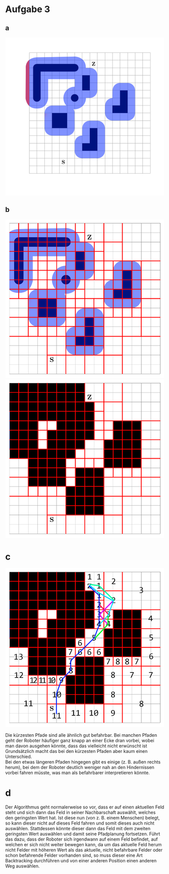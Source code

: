 # Aufgabe 3

## a
![picture 1](_resources/83569ab041e994bc33f27f6a9207e7d7ff8d32447bdc66596d8a7d7d08ed23e7.png)  

## b

![picture 2](_resources/128f32ef3ba2b9c1290dc62b22ca349cd05232e8c439c885c427511ef9dcf9ec.png)  
![picture 3](_resources/ce1bc16e1ed32aee9ea3dd1fada4c23fbd132101cbf334bd06750885e2ba2d66.png)  

# c
![picture 4](_resources/ef0946dd92c0592d2743c92c655c04eda1e9005f820065b8a2edc85fe7bcf95d.png)  

Die kürzesten Pfade sind alle ähnlich gut befahrbar. Bei manchen Pfaden geht der Roboter häufiger ganz knapp an einer Ecke dran vorbei, wobei man davon ausgehen könnte, dass das vielleicht nicht erwünscht ist
Grundsätzlich macht das bei den kürzesten Pfaden aber kaum einen Unterschied.  
Bei den etwas längeren Pfaden hingegen gibt es einige (z. B. außen rechts herum), bei dem der Roboter deutlich weniger nah an den Hindernissen vorbei fahren müsste, was man als befahrbarer interpretieren könnte.

# d
Der Algorithmus geht normalerweise so vor, dass er auf einen aktuellen Feld steht und sich dann das Feld in seiner Nachbarschaft auswählt, welches den geringsten Wert hat. Ist diese nun (von z. B. einem Menschen) belegt, so kann dieser nicht auf dieses Feld fahren und somit dieses auch nicht auswählen.
Stattdessen könnte dieser dann das Feld mit dem zweiten geringsten Wert auswählen und damit seine Pfadplanung fortsetzen.
Führt das dazu, dass der Roboter sich irgendwann auf einem Feld befindet, auf welchen er sich nicht weiter bewegen kann, da um das aktuelle Feld herum nicht Felder mit höheren Wert als das aktuelle, nicht befahrbare Felder oder schon befahrende Felder vorhanden sind, so muss dieser eine Art Backtracking durchführen und von einer anderen Position einen anderen Weg auswählen.